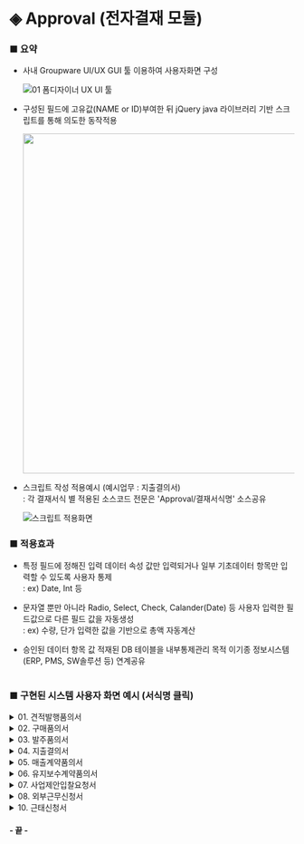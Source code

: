 # ◈ Approval (전자결재 모듈)
### ■ 요약
- 사내 Groupware UI/UX GUI 툴 이용하여 사용자화면 구성

   ![01  폼디자이너 UX UI 툴](https://github.com/user-attachments/assets/d431d40f-9b56-45d6-b8c5-61a548e9d767)


- 구성된 필드에 고유값(NAME or ID)부여한 뒤 jQuery java 라이브러리 기반 스크립트를 통해 의도한 동작적용

   <img src="https://github.com/user-attachments/assets/eac9e9f9-0bd4-4ccd-b81b-93c1d2577b87" width="550" height="600"/>


- 스크립트 작성 적용예시 (예시업무 : 지출결의서)  
  : 각 결재서식 별 적용된 소스코드 전문은 'Approval/결재서식명' 소스공유
 
   ![스크립트 적용화면](https://github.com/user-attachments/assets/c741daff-6182-4b67-b83f-52f8baba2386)


### ■ 적용효과
- 특정 필드에 정해진 입력 데이터 속성 값만 입력되거나 일부 기초데이터 항목만 입력할 수 있도록 사용자 통제  
  : ex) Date, Int 등
  
- 문자열 뿐만 아니라 Radio, Select, Check, Calander(Date) 등 사용자 입력한 필드값으로 다른 필드 값을 자동생성  
  : ex) 수량, 단가 입력한 값을 기반으로 총액 자동계산
  
- 승인된 데이터 항목 값 적재된 DB 테이블을 내부통제관리 목적 이기종 정보시스템(ERP, PMS, SW솔루션 등) 연계공유

#

### ■ 구현된 시스템 사용자 화면 예시 (서식명 클릭)

<details>   
  <summary>01. 견적발행품의서</summary>
  <br>
  <img src="https://github.com/user-attachments/assets/264c89b7-c300-4f51-b9b4-f96e27764c67" width="600" height="600"/>
</details>

<details>
  <summary>02. 구매품의서  </summary>
   <br>
   <img src="https://github.com/user-attachments/assets/0905a30a-0b16-433c-bfb0-98006cec4c26" width="600" height="650"/>
</details>

<details>
  <summary>03. 발주품의서  </summary>
   <br>
   <img src="https://github.com/user-attachments/assets/d574d519-1364-440a-8ec6-081ad7c5a6da" width="600" height="600"/>
</details>

<details>
  <summary>04. 지출결의서  </summary>
   <br>
   <img src="https://github.com/user-attachments/assets/76c4a845-1042-4704-9a10-05461f18eebd" width="600" height="650"/>
</details>

<details>
  <summary>05. 매출계약품의서  </summary>
   <br>
   <img src="https://github.com/user-attachments/assets/8421c43b-17f5-49e2-a34b-f28cdef47040" width="600" height="600"/>
</details>

<details>
  <summary>06. 유지보수계약품의서  </summary>
   <br>
   <img src="https://github.com/user-attachments/assets/5a2047ce-40cc-49d6-a8e0-3d9e4d94421c" width="600" height="440"/>
   <img src="https://github.com/user-attachments/assets/3c8f786c-7be0-40aa-a9ef-1068d426ed2b" width="600" height="600"/>
</details>

<details>
  <summary>07. 사업제안입찰요청서  </summary>
   <br>
   <img src="https://github.com/user-attachments/assets/5cd26d11-5868-4e7c-ae24-4f7a12c37f43" width="600" height="600"/>
</details>

<details>
  <summary>08. 외부근무신청서  </summary>
   <br>
   <img src="https://github.com/user-attachments/assets/61920e97-9411-4cef-a802-15e91a757504" width="600" height="750"/>
</details>

<details>
  <summary>10. 근태신청서  </summary>
   <br>
   <img src="https://github.com/user-attachments/assets/32397552-4ffa-4d45-9289-7f8a706f2d25" width="600" height="500"/>
</details>

#### - 끝 -
